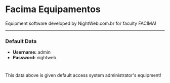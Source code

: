 # Facima Equipamentos
Equipment software developed by NightWeb.com.br for faculty FACIMA!
***
### Default Data
* **Username:** admin
* **Password:** nightweb
#
This data above is given default access system administrator's equipment!
